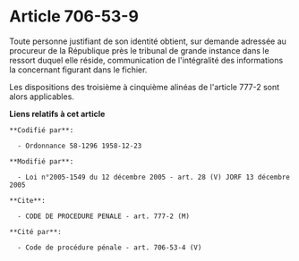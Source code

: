 # Article 706-53-9

Toute personne justifiant de son identité obtient, sur demande adressée au procureur de la République près le tribunal de
grande instance dans le ressort duquel elle réside, communication de l'intégralité des informations la concernant figurant
dans le fichier.

Les dispositions des troisième à cinquième alinéas de l'article 777-2 sont alors applicables.

**Liens relatifs à cet article**

	**Codifié par**:

	  - Ordonnance 58-1296 1958-12-23

	**Modifié par**:

	  - Loi n°2005-1549 du 12 décembre 2005 - art. 28 (V) JORF 13 décembre 2005

	**Cite**:

	  - CODE DE PROCEDURE PENALE - art. 777-2 (M)

	**Cité par**:

	  - Code de procédure pénale - art. 706-53-4 (V)
